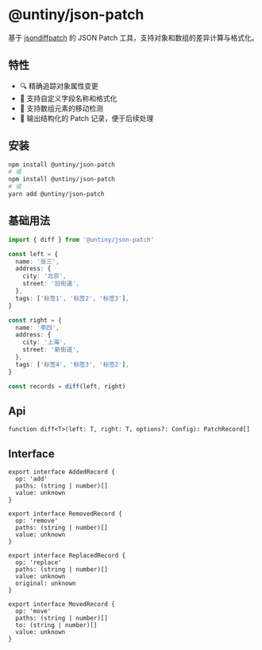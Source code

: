 # @untiny/json-patch

基于 [jsondiffpatch](https://github.com/benjamine/jsondiffpatch) 的 JSON Patch 工具，支持对象和数组的差异计算与格式化。

## 特性

- 🔍 精确追踪对象属性变更
- 📝 支持自定义字段名称和格式化
- 🔄 支持数组元素的移动检测
- 🎯 输出结构化的 Patch 记录，便于后续处理

## 安装

```bash
npm install @untiny/json-patch
# 或
npm install @untiny/json-patch
# 或
yarn add @untiny/json-patch
```

## 基础用法

```typescript
import { diff } from '@untiny/json-patch'

const left = {
  name: '张三',
  address: {
    city: '北京',
    street: '旧街道',
  },
  tags: ['标签1', '标签2', '标签3'],
}

const right = {
  name: '李四',
  address: {
    city: '上海',
    street: '新街道',
  },
  tags: ['标签4', '标签3', '标签2'],
}

const records = diff(left, right)
```

## Api
```
function diff<T>(left: T, right: T, options?: Config): PatchRecord[]
```

## Interface
```
export interface AddedRecord {
  op: 'add'
  paths: (string | number)[]
  value: unknown
}

export interface RemovedRecord {
  op: 'remove'
  paths: (string | number)[]
  value: unknown
}

export interface ReplacedRecord {
  op: 'replace'
  paths: (string | number)[]
  value: unknown
  original: unknown
}

export interface MovedRecord {
  op: 'move'
  paths: (string | number)[]
  to: (string | number)[]
  value: unknown
}
```
